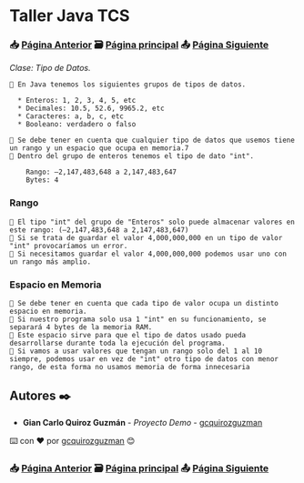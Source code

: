 # Taller Java TCS
### 📥 [Página Anterior](https://github.com/gcquirozguzman/java-tcs-202001/tree/UEAAA00001) 🗃️ [Página principal](https://github.com/gcquirozguzman/java-tcs-202001) 📤 [Página Siguiente](https://github.com/gcquirozguzman/java-tcs-202001/tree/TDDE100001)

_Clase: Tipo de Datos._

```
📢 En Java tenemos los siguientes grupos de tipos de datos.

  * Enteros: 1, 2, 3, 4, 5, etc
  * Decimales: 10.5, 52.6, 9965.2, etc
  * Caracteres: a, b, c, etc
  * Booleano: verdadero o falso
```

```
📢 Se debe tener en cuenta que cualquier tipo de datos que usemos tiene un rango y un espacio que ocupa en memoria.7
📢 Dentro del grupo de enteros tenemos el tipo de dato "int". 

    Rango: –2,147,483,648 a 2,147,483,647
    Bytes: 4

```

### Rango

```
📢 El tipo "int" del grupo de "Enteros" solo puede almacenar valores en este rango: (–2,147,483,648 a 2,147,483,647)
📢 Si se trata de guardar el valor 4,000,000,000 en un tipo de valor "int" provocaríamos un error.
📢 Si necesitamos guardar el valor 4,000,000,000 podemos usar uno con un rango más amplio.
```

### Espacio en Memoria

```
📢 Se debe tener en cuenta que cada tipo de valor ocupa un distinto espacio en memoria.
📢 Si nuestro programa solo usa 1 "int" en su funcionamiento, se separará 4 bytes de la memoria RAM.
📢 Este espacio sirve para que el tipo de datos usado pueda desarrollarse durante toda la ejecución del programa.
📢 Si vamos a usar valores que tengan un rango solo del 1 al 10 siempre, podemos usar en vez de "int" otro tipo de datos con menor rango, de esta forma no usamos memoria de forma innecesaria
```

## Autores ✒️

* **Gian Carlo Quiroz Guzmán** - *Proyecto Demo* - [gcquirozguzman](https://github.com/gcquirozguzman)

⌨️ con ❤️ por [gcquirozguzman](https://github.com/gcquirozguzman) 😊

### 📥 [Página Anterior](https://github.com/gcquirozguzman/java-tcs-202001/tree/UEAAA00001) 🗃️ [Página principal](https://github.com/gcquirozguzman/java-tcs-202001) 📤 [Página Siguiente](https://github.com/gcquirozguzman/java-tcs-202001/tree/TDDE100001)
